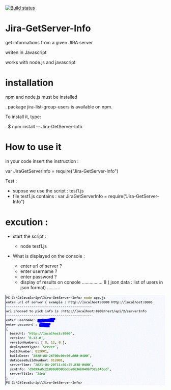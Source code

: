 [![Build status](https://ci.appveyor.com/api/projects/status/qovded8bjavxq0aw?svg=true)](https://ci.appveyor.com/project/guihen01/npm-jira-get-server-info)

# Jira-GetServer-Info

get informations from a given JIRA server 

writen in Javascript

works with node.js and javascript

# installation

npm and node.js must be installed

 . package jira-list-group-users is available on npm. 
 
 To install it, type:
 
. $ npm install -- Jira-GetServer-Info

# How to use it

in your code insert the instruction : 

var JiraGetServerInfo = require("Jira-GetServer-Info")

Test : 
* supose we use the script : test1.js 
* file test1.js contains : var JiraGetServerInfo = require("Jira-GetServer-Info")

# excution : 
* start the script :
  * node test1.js

* What is displayed on the console  : 
  * enter url of server ?
  * enter username ?
  * enter password ? 
  * display of results on console  ................
    8 ( json data : list of users in json format) ..........

![alt text](https://github.com/guihen01/npm-jira-get-server-info/blob/main/Doc/Capture.GIF "Logo Title Text 1")

